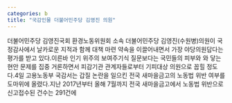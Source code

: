 ```yaml
---
categories: b
title: "국감인물 더불어민주당 김영진 의원"
---
```

 더불어민주당 김영진국회 환경노동위원회 소속 더불어민주당 김영진(수원병)의원이 국정감사에서 날카로운 지적과 함께 대책 마련 약속을 이끌어내면서 가장 야당의원답다는 평가를 받고 있다.이른바 인기 위주의 보여주기식 질문보다는 국민들의 피부와 와 닿는 현안 문제를 집중 거론하면서 피감기관 관계자들로부터 기피대상 의원으로 꼽힐 정도다.4일 고용노동부 국감서는 갑질 논란을 일으킨 전국 새마을금고의 노동법 위반 여부를 도마위에 올렸다.지난 2017년부터 올해 7월까지 전국 새마을금고에서 노동법 위반으로 신고접수된 건수는 291건에